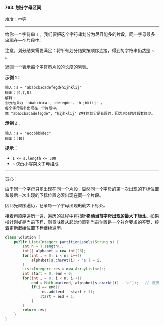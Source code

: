 #### 763. 划分字母区间

难度：中等

---

给你一个字符串 `s` 。我们要把这个字符串划分为尽可能多的片段，同一字母最多出现在一个片段中。

注意，划分结果需要满足：将所有划分结果按顺序连接，得到的字符串仍然是 `s` 。

返回一个表示每个字符串片段的长度的列表。

 **示例 1：** 
```
输入：s = "ababcbacadefegdehijhklij"
输出：[9,7,8]
解释：
划分结果为 "ababcbaca"、"defegde"、"hijhklij" 。
每个字母最多出现在一个片段中。
像 "ababcbacadefegde", "hijhklij" 这样的划分是错误的，因为划分的片段数较少。
```

 **示例 2：** 

```
输入：s = "eccbbbbdec"
输出：[10]
```

 **提示：** 

*   `1 <= s.length <= 500`
*   `s` 仅由小写英文字母组成

---

贪心：

由于同一个字母只能出现在同一个片段，显然同一个字母的第一次出现的下标位置和最后一次出现的下标位置必须出现在同一个片段。

因此先顺序遍历，记录每一个字母出现的最大下标处。

接着再顺序遍历一遍，遍历的过程中将指针**移动当前字母出现的最大下标处**。如果指针刚好是当前下标，则意味着从起始位置到当前位置是一个符合要求的答案，接着更新起始位置下标继续遍历。

```Java
class Solution {
    public List<Integer> partitionLabels(String s) {
        int n = s.length();
        int[] alphabet = new int[26];
        for(int i = 0; i < n; i++){
            alphabet[s.charAt(i) - 'a'] = i;
        }
        List<Integer> res = new ArrayList<>();
        int start = 0, end = 0;
        for(int i = 0; i < n; i++){
            end = Math.max(end, alphabet[s.charAt(i) - 'a']);	// 直接将尾指针移到了当前字母出现的最大下标处
            if(i == end){
                res.add(end - start + 1);
                start = end + 1;
            }
        }
        return res;
    }
}
```